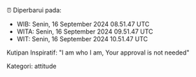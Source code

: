 ⏰ Diperbarui pada:
- WIB: Senin, 16 September 2024 08.51.47 UTC
- WITA: Senin, 16 September 2024 09.51.47 UTC
- WIT: Senin, 16 September 2024 10.51.47 UTC

Kutipan Inspiratif:
"I am who I am, Your approval is not needed"


Kategori: attitude


